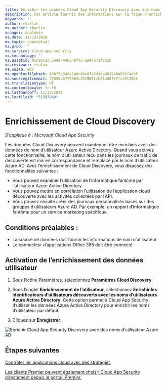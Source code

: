 ```yaml
---
title: Enrichir les données Cloud App Security Discovery avec des noms d’utilisateur Azure AD | Microsoft Docs
description: Cet article fournit des informations sur la façon d’enrichir les données Cloud App Security Discovery avec des noms d’utilisateur Azure AD.
keywords: ''
author: rkarlin
ms.author: rkarlin
manager: mbaldwin
ms.date: 11/13/2018
ms.topic: conceptual
ms.prod: ''
ms.service: cloud-app-security
ms.technology: ''
ms.assetid: 45295c2c-3e4d-4482-bf95-2e47072f9236
ms.reviewer: reutam
ms.suite: ems
ms.openlocfilehash: 66bf3a348a14dc6bc0fa8d3da481540493b7acbf
ms.sourcegitcommit: 77850c6777504c2478611cb71a387e7fcc5f2551
ms.translationtype: HT
ms.contentlocale: fr-FR
ms.lasthandoff: 11/13/2018
ms.locfileid: "51597049"
---
```

# <a name="cloud-discovery-enrichment"></a>Enrichissement de Cloud Discovery

*S’applique à : Microsoft Cloud App Security*

Les données Cloud Discovery peuvent maintenant être enrichies avec des données de nom d’utilisateur Azure Active Directory. Quand vous activez cette fonctionnalité, le nom d’utilisateur reçu dans les journaux de trafic de découverte est mis en correspondance et remplacé par le nom d’utilisateur Azure AD. Avez l’enrichissement de Cloud Discovery, vous disposez des fonctionnalités suivantes :
- Vous pouvez examiner l’utilisation de l’informatique fantôme par l’utilisateur Azure Active Directory.
- Vous pouvez mettre en corrélation l’utilisation de l’application cloud découverte avec les activités collectées par l’API.
- Vous pouvez ensuite créer des journaux personnalisés basés sur des groupes d’utilisateurs Azure AD. Par exemple, un rapport d’informatique fantôme pour un service marketing spécifique.


## <a name="prerequisites"></a>Conditions préalables :
- La source de données doit fournir les informations de nom d’utilisateur
- Le connecteur d’applications Office 365 doit être connecté

## <a name="enabling-user-data-enrichment"></a>Activation de l’enrichissement des données utilisateur 
    
1. Sous l’icône Paramètres, sélectionnez **Paramètres Cloud Discovery**.
     
2. Sous l’onglet **Enrichissement de l’utilisateur**, sélectionnez **Enrichir les identificateurs d’utilisateurs découverts avec les noms d’utilisateurs Azure Active Directory**. Cette option permet à Cloud App Security d’utiliser les données Azure Active Directory pour enrichir les noms d’utilisateur par défaut.

3. Cliquez sur **Enregistrer**.
 
![Enrichir Cloud App Security Discovery avec des noms d’utilisateur Azure AD](./media/discovery-enrichment.png)
  

  
      
## <a name="next-steps"></a>Étapes suivantes
  
[Contrôler les applications cloud avec des stratégies](control-cloud-apps-with-policies.md)   

[Les clients Premier peuvent également choisir Cloud App Security directement depuis le portail Premier.](https://premier.microsoft.com/)  
    
      
  